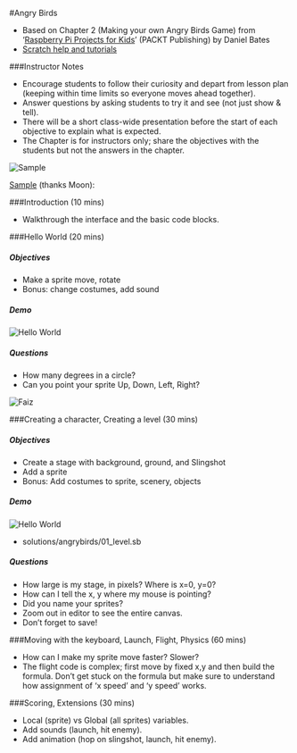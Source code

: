 #Angry Birds

* Based on Chapter 2 (Making your own Angry Birds Game) from ‘[Raspberry Pi Projects for Kids](http://www.amazon.com/Raspberry-Projects-Kids-Daniel-Bates/dp/1783982225)’ (PACKT Publishing) by Daniel Bates
* [Scratch help and tutorials](https://scratch.mit.edu/help/) 

###Instructor Notes
* Encourage students to follow their curiosity and depart from lesson plan (keeping within time limits so everyone moves ahead together).
* Answer questions by asking students to try it and see (not just show & tell).
* There will be a short class-wide presentation before the start of each objective to explain what is expected. 
* The Chapter is for instructors only; share the objectives with the students but not the answers in the chapter.

![Sample](https://raw.githubusercontent.com/gritcoding/twf/master/images/angrybirds_sample.jpg)

[Sample](http://scratch.mit.edu/projects/37783950/) (thanks Moon):  

###Introduction (10 mins)
* Walkthrough the interface and the basic code blocks.

###Hello World (20 mins)

##### Objectives
* Make a sprite move, rotate
* Bonus: change costumes, add sound

##### Demo
![Hello World](https://raw.githubusercontent.com/gritcoding/twf/master/images/angrybirds_helloworld.jpg)

##### Questions
* How many degrees in a circle?
* Can you point your sprite Up, Down, Left, Right?

![Faiz](https://raw.githubusercontent.com/gritcoding/twf/master/images/angrybirds_faiz.jpg)

###Creating a character, Creating a level (30 mins)

##### Objectives
* Create a stage with background, ground, and Slingshot
* Add a sprite
* Bonus: Add costumes to sprite, scenery, objects

##### Demo
![Hello World](https://raw.githubusercontent.com/gritcoding/twf/master/images/angrybirds_level.jpg)
* solutions/angrybirds/01_level.sb

##### Questions
* How large is my stage, in pixels? Where is x=0, y=0?
* How can I tell the x, y where my mouse is pointing?
* Did you name your sprites?
* Zoom out in editor to see the entire canvas.
* Don’t forget to save!

###Moving with the keyboard, Launch, Flight, Physics (60 mins)
* How can I make my sprite move faster? Slower?
* The flight code is complex; first move by fixed x,y and then build the formula. Don’t get stuck on the formula but make sure to understand how assignment of ‘x speed’ and ‘y speed’ works.

###Scoring, Extensions (30 mins)
* Local (sprite) vs Global (all sprites) variables.
* Add sounds (launch, hit enemy).
* Add animation (hop on slingshot, launch, hit enemy).

